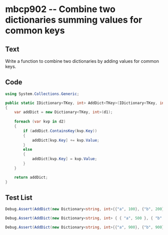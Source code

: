 # mbcp902 -- Combine two dictionaries summing values for common keys

## Text

Write a function to combine two dictionaries by adding values for common keys.

## Code

```csharp
using System.Collections.Generic;

public static IDictionary<TKey, int> AddDict<TKey>(IDictionary<TKey, int> d1, IDictionary<TKey, int> d2)
{
    var addDict = new Dictionary<TKey, int>(d1);
    
    foreach (var kvp in d2)
    {
        if (addDict.ContainsKey(kvp.Key))
        {
            addDict[kvp.Key] += kvp.Value;
        }
        else
        {
            addDict[kvp.Key] = kvp.Value;
        }
    }

    return addDict;
}
```

## Test List

```csharp
Debug.Assert(AddDict(new Dictionary<string, int>{{"a", 100}, {"b", 200}, {"c", 300}}, new Dictionary<string, int>{{"a", 300}, {"b", 200}, {"d", 400}}).SequenceEqual(new Dictionary<string, int>{{"b", 400}, {"d", 400}, {"a", 400}, {"c", 300}}));
```

```csharp
Debug.Assert(AddDict(new Dictionary<string, int> { { "a", 500 }, { "b", 700 }, { "c", 900 } }, new Dictionary<string, int> { { "a", 500 }, { "b", 600 }, { "d", 900 } }).SequenceEqual(new Dictionary<string, int> { { "b", 1300 }, { "d", 900 }, { "a", 1000 }, { "c", 900 } }));
```

```csharp
Debug.Assert(AddDict(new Dictionary<string, int>{{"a", 900}, {"b", 900}, {"d", 900}}, new Dictionary<string, int>{{"a", 900}, {"b", 900}, {"d", 900}}).SequenceEqual(new Dictionary<string, int>{{"b", 1800}, {"d", 1800}, {"a", 1800}}));
```
